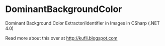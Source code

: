 DominantBackgroundColor
=======================

Dominant Background Color Extractor/Identifier in Images in CSharp (.NET 4.0)

Read more about this over at http://kufli.blogspot.com